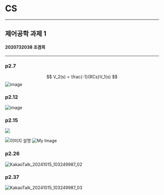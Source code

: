 # CS
---
## 제어공학 과제 1
#### 2020732038 조겸희

---
### p2.7
   
$$ V_2(s) = \frac{-1}{RCs}V_1(s) $$
![image](https://github.com/user-attachments/assets/e8a7e248-11a0-4259-9d1d-cc4d26bb57f5)

### p2.12
   
![image](https://github.com/user-attachments/assets/0866dac8-2fde-44b6-8333-71f3952d33aa)

### p2.15
![](https://drive.google.com/uc?id=187jRy0bazE6G48fcPosYX0RxyyZb8RJGd)

![이미지 설명](https://drive.google.com/uc?id=187jRy0bazE6G48fcPosYX0RxyyZb8RJGd)
   ![My Image](https://raw.githubusercontent.com/gmlruawh/CS/branch/path_to_image/image.jpg)

### p2.26
![KakaoTalk_20241015_103249987_02](https://github.com/user-attachments/assets/1ed2514a-0860-4905-856f-09848f081fc5)

### p2.37
![KakaoTalk_20241015_103249987_03](https://github.com/user-attachments/assets/0fe0d4b5-1ffa-40c5-8ea5-af80f3dfffd3)

